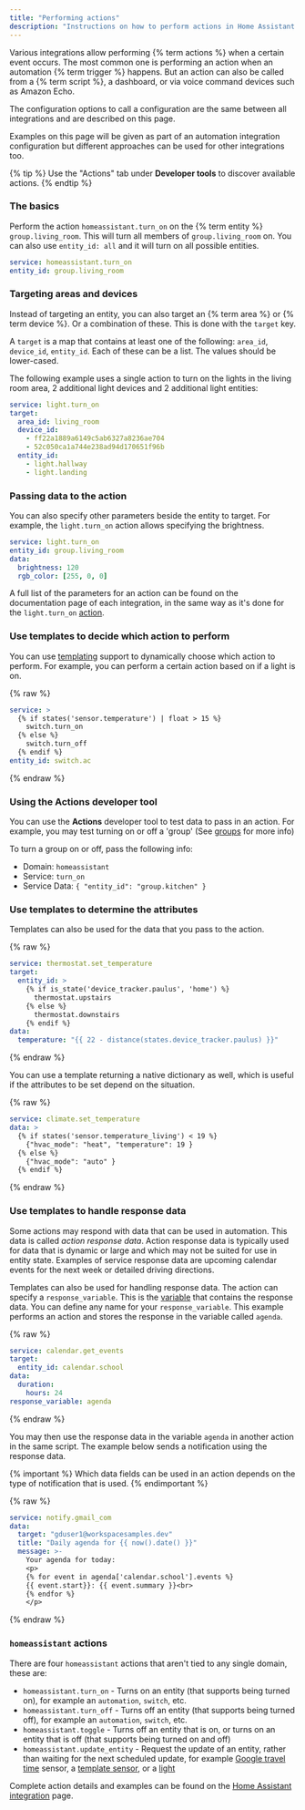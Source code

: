 ```yaml
---
title: "Performing actions"
description: "Instructions on how to perform actions in Home Assistant."
---
```


Various integrations allow performing {% term actions %} when a certain event occurs. The most common one is performing an action when an automation {% term trigger %} happens. But an action can also be called from a {% term script %}, a dashboard, or via voice command devices such as Amazon Echo.

The configuration options to call a configuration are the same between all integrations and are described on this page.

Examples on this page will be given as part of an automation integration configuration but different approaches can be used for other integrations too.

{% tip %}
Use the "Actions" tab under **Developer tools** to discover available actions.
{% endtip %}

### The basics

Perform the action `homeassistant.turn_on` on the {% term entity %} `group.living_room`. This will turn all members of `group.living_room` on. You can also use `entity_id: all` and it will turn on all possible entities.

```yaml
service: homeassistant.turn_on
entity_id: group.living_room
```

### Targeting areas and devices

Instead of targeting an entity, you can also target an {% term area %} or {% term device %}. Or a combination of these.
This is done with the `target` key.

A `target` is a map that contains at least one of the following: `area_id`, `device_id`, `entity_id`.
Each of these can be a list. The values should be lower-cased.

The following example uses a single action to turn on the lights in the
living room area, 2 additional light devices and 2 additional light entities:

```yaml
service: light.turn_on
target:
  area_id: living_room
  device_id:
    - ff22a1889a6149c5ab6327a8236ae704
    - 52c050ca1a744e238ad94d170651f96b
  entity_id:
    - light.hallway
    - light.landing
```

### Passing data to the action

You can also specify other parameters beside the entity to target. For example, the `light.turn_on` action allows specifying the brightness.

```yaml
service: light.turn_on
entity_id: group.living_room
data:
  brightness: 120
  rgb_color: [255, 0, 0]
```

A full list of the parameters for an action can be found on the documentation page of each integration, in the same way as it's done for the `light.turn_on` [action](/integrations/light/#service-lightturn_on).

### Use templates to decide which action to perform

You can use [templating] support to dynamically choose which action to perform. For example, you can perform a certain action based on if a light is on.

{% raw %}

```yaml
service: >
  {% if states('sensor.temperature') | float > 15 %}
    switch.turn_on
  {% else %}
    switch.turn_off
  {% endif %}
entity_id: switch.ac
```

{% endraw %}

### Using the Actions developer tool

You can use the **Actions** developer tool to test data to pass in an action.
For example, you may test turning on or off a 'group' (See [groups](/integrations/group/) for more info)

To turn a group on or off, pass the following info:

- Domain: `homeassistant`
- Service: `turn_on`
- Service Data: `{ "entity_id": "group.kitchen" }`

### Use templates to determine the attributes

Templates can also be used for the data that you pass to the action.

{% raw %}

```yaml
service: thermostat.set_temperature
target:
  entity_id: >
    {% if is_state('device_tracker.paulus', 'home') %}
      thermostat.upstairs
    {% else %}
      thermostat.downstairs
    {% endif %}
data:
  temperature: "{{ 22 - distance(states.device_tracker.paulus) }}"
```

{% endraw %}

You can use a template returning a native dictionary as well, which is useful if the attributes to be set depend on the situation.

{% raw %}

```yaml
service: climate.set_temperature
data: >
  {% if states('sensor.temperature_living') < 19 %}
    {"hvac_mode": "heat", "temperature": 19 }
  {% else %}
    {"hvac_mode": "auto" }
  {% endif %}
```

{% endraw %}

### Use templates to handle response data

Some actions may respond with data that can be used in automation. This data is called _action response data_. Action response data
is typically used for data that is dynamic or large and which may not be suited for use in entity state.
Examples of service response data are upcoming calendar events for the next week or detailed driving directions.

Templates can also be used for handling response data. The action can specify
a `response_variable`. This is the [variable](/docs/scripts/#variables)
that contains the response data. You can define any name for your `response_variable`. This example performs an action and stores the response in the variable called `agenda`.

{% raw %}

```yaml
service: calendar.get_events
target:
  entity_id: calendar.school
data:
  duration:
    hours: 24
response_variable: agenda
```

{% endraw %}

You may then use the response data in the variable `agenda` in another action
in the same script. The example below sends a notification using the response
data.

{% important %}
Which data fields can be used in an action depends on the type of notification that is used.
{% endimportant %}

{% raw %}

```yaml
service: notify.gmail_com
data:
  target: "gduser1@workspacesamples.dev"
  title: "Daily agenda for {{ now().date() }}"
  message: >-
    Your agenda for today:
    <p>
    {% for event in agenda['calendar.school'].events %}
    {{ event.start}}: {{ event.summary }}<br>
    {% endfor %}
    </p>
```

{% endraw %}

### `homeassistant` actions

There are four `homeassistant` actions that aren't tied to any single domain, these are:

- `homeassistant.turn_on` - Turns on an entity (that supports being turned on), for example an `automation`, `switch`, etc.
- `homeassistant.turn_off` - Turns off an entity (that supports being turned off), for example an `automation`, `switch`, etc.
- `homeassistant.toggle` - Turns off an entity that is on, or turns on an entity that is off (that supports being turned on and off)
- `homeassistant.update_entity` - Request the update of an entity, rather than waiting for the next scheduled update, for example [Google travel time] sensor, a [template sensor], or a [light]

Complete action details and examples can be found on the [Home Assistant integration][homeassistant-integration-services] page.

[templating]: /docs/configuration/templating/
[google travel time]: /integrations/google_travel_time/
[template sensor]: /integrations/template/
[light]: /integrations/light/
[homeassistant-integration-services]: /integrations/homeassistant#services
